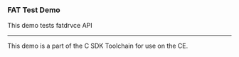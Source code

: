### FAT Test Demo

This demo tests fatdrvce API

---

This demo is a part of the C SDK Toolchain for use on the CE.

